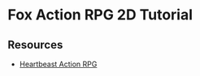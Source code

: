 # Fox Action RPG 2D Tutorial

## Resources

- [Heartbeast Action RPG](https://www.youtube.com/watch?v=mAbG8Oi-SvQ&list=PL9FzW-m48fn2SlrW0KoLT4n5egNdX-W9a&index=1&pp=iAQB)
